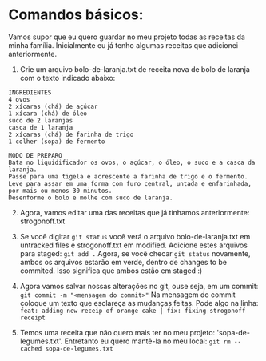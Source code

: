 # Comandos básicos:

Vamos supor que eu quero guardar no meu projeto todas as receitas da minha família.
Inicialmente eu já tenho algumas receitas que adicionei anteriormente.

01. Crie um arquivo bolo-de-laranja.txt de receita nova de bolo de laranja com o texto indicado abaixo:

```
INGREDIENTES
4 ovos
2 xícaras (chá) de açúcar
1 xícara (chá) de óleo
suco de 2 laranjas
casca de 1 laranja
2 xícaras (chá) de farinha de trigo
1 colher (sopa) de fermento

MODO DE PREPARO
Bata no liquidificador os ovos, o açúcar, o óleo, o suco e a casca da laranja.
Passe para uma tigela e acrescente a farinha de trigo e o fermento.
Leve para assar em uma forma com furo central, untada e enfarinhada, por mais ou menos 30 minutos.
Desenforme o bolo e molhe com suco de laranja.
```

02. Agora, vamos editar uma das receitas que já tínhamos anteriormente: strogonoff.txt

03. Se você digitar `git status` você verá o arquivo bolo-de-laranja.txt em untracked files e strogonoff.txt em modified. Adicione estes arquivos para staged: `git add .`
Agora, se você checar `git status` novamente, ambos os arquivos estarão em verde, dentro de changes to be commited. Isso significa que ambos estão em staged :)

04. Agora vamos salvar nossas alterações no git, ouse seja, em um commit:
`git commit -m "<mensagem do commit>"`
Na mensagem do commit coloque um texto que esclareça as mudanças feitas. Pode algo na linha: `feat: adding new receip of orange cake | fix: fixing strogonoff receipt`

05. Temos uma receita que não quero mais ter no meu projeto: 'sopa-de-legumes.txt'. Entretanto eu quero mantê-la no meu local:
`git rm --cached sopa-de-legumes.txt`
